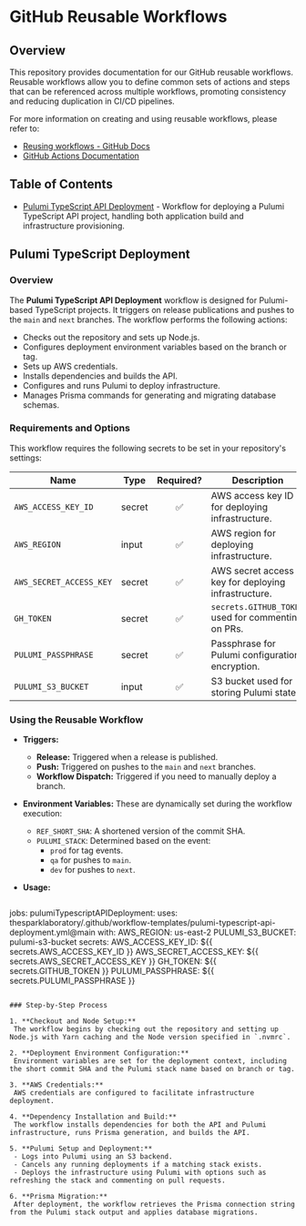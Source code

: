 # GitHub Reusable Workflows

## Overview

This repository provides documentation for our GitHub reusable workflows. Reusable workflows allow you to define common sets of actions and steps that can be referenced across multiple workflows, promoting consistency and reducing duplication in CI/CD pipelines.

For more information on creating and using reusable workflows, please refer to:
- [Reusing workflows - GitHub Docs](https://docs.github.com/en/actions/using-workflows/reusing-workflows)
- [GitHub Actions Documentation](https://docs.github.com/en/actions)

## Table of Contents

- [Pulumi TypeScript API Deployment](#pulumi-typescript-api-deployment) - Workflow for deploying a Pulumi TypeScript API project, handling both application build and infrastructure provisioning.

## Pulumi TypeScript Deployment

### Overview

The **Pulumi TypeScript API Deployment** workflow is designed for Pulumi-based TypeScript projects. It triggers on release publications and pushes to the `main` and `next` branches. The workflow performs the following actions:
- Checks out the repository and sets up Node.js.
- Configures deployment environment variables based on the branch or tag.
- Sets up AWS credentials.
- Installs dependencies and builds the API.
- Configures and runs Pulumi to deploy infrastructure.
- Manages Prisma commands for generating and migrating database schemas.

### Requirements and Options

This workflow requires the following secrets to be set in your repository's settings:

| Name                     | Type   | Required? | Description                                                       |
|--------------------------|--------|:---------:|-------------------------------------------------------------------|
| `AWS_ACCESS_KEY_ID`      | secret | ✅        | AWS access key ID for deploying infrastructure.                   |
| `AWS_REGION`             | input  | ✅        | AWS region for deploying infrastructure.                          |
| `AWS_SECRET_ACCESS_KEY`  | secret | ✅        | AWS secret access key for deploying infrastructure.               |
| `GH_TOKEN`               | secret | ✅        | `secrets.GITHUB_TOKEN` used for commenting on PRs.                |
| `PULUMI_PASSPHRASE`      | secret | ✅        | Passphrase for Pulumi configuration encryption.                   |
| `PULUMI_S3_BUCKET`       | input  | ✅        | S3 bucket used for storing Pulumi state.                          |

### Using the Reusable Workflow

- **Triggers:**
  - **Release:** Triggered when a release is published.
  - **Push:** Triggered on pushes to the `main` and `next` branches.
  - **Workflow Dispatch:** Triggered if you need to manually deploy a branch.

- **Environment Variables:**
  These are dynamically set during the workflow execution:
  - `REF_SHORT_SHA`: A shortened version of the commit SHA.
  - `PULUMI_STACK`: Determined based on the event:
    - `prod` for tag events.
    - `qa` for pushes to `main`.
    - `dev` for pushes to `next`.

- **Usage:**
  ```
jobs:
  pulumiTypescriptAPIDeployment:
    uses: thesparklaboratory/.github/workflow-templates/pulumi-typescript-api-deployment.yml@main
    with:
      AWS_REGION: us-east-2
      PULUMI_S3_BUCKET: pulumi-s3-bucket
    secrets:
      AWS_ACCESS_KEY_ID: ${{ secrets.AWS_ACCESS_KEY_ID }}
      AWS_SECRET_ACCESS_KEY: ${{ secrets.AWS_SECRET_ACCESS_KEY }}
      GH_TOKEN: ${{ secrets.GITHUB_TOKEN }}
      PULUMI_PASSPHRASE: ${{ secrets.PULUMI_PASSPHRASE }}
  ```

### Step-by-Step Process

1. **Checkout and Node Setup:**
   The workflow begins by checking out the repository and setting up Node.js with Yarn caching and the Node version specified in `.nvmrc`.

2. **Deployment Environment Configuration:**
   Environment variables are set for the deployment context, including the short commit SHA and the Pulumi stack name based on branch or tag.

3. **AWS Credentials:**
   AWS credentials are configured to facilitate infrastructure deployment.

4. **Dependency Installation and Build:**
   The workflow installs dependencies for both the API and Pulumi infrastructure, runs Prisma generation, and builds the API.

5. **Pulumi Setup and Deployment:**
   - Logs into Pulumi using an S3 backend.
   - Cancels any running deployments if a matching stack exists.
   - Deploys the infrastructure using Pulumi with options such as refreshing the stack and commenting on pull requests.

6. **Prisma Migration:**
   After deployment, the workflow retrieves the Prisma connection string from the Pulumi stack output and applies database migrations.
